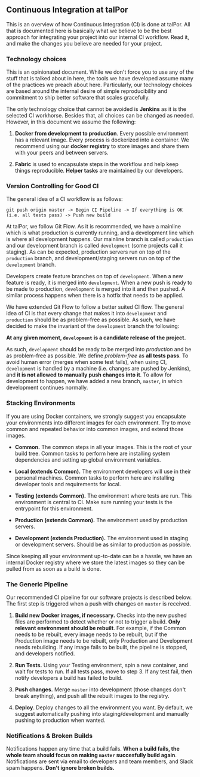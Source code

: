 ## Continuous Integration at talPor

This is an overview of how Continuous Integration (CI) is done at
talPor. All that is documented here is basically what we believe to be
the best approach for integrating your project into our internal CI
workflow. Read it, and make the changes you believe are needed for
your project.

### Technology choices

This is an opinionated document. While we don't force you to use any
of the stuff that is talked about in here, the tools we have developed
assume many of the practices we preach about here. Particularly, our
technology choices are based around the internal desire of simple
reproducibility and commitment to ship better software that scales
gracefully.

The only technology choice that cannot be avoided is **Jenkins** as it
is the selected CI workhorse. Besides that, all choices can be changed
as needed. However, in this document we assume the following:

1. **Docker from development to production**. Every possible
   environment has a relevant image. Every process is dockerized into
   a container. We recommend using our **docker registry** to store
   images and share them with your peers and between servers.

2. **Fabric** is used to encapsulate steps in the workflow and help
   keep things reproducible. **Helper tasks** are maintained by our
   developers.


### Version Controlling for Good CI

The general idea of a CI workflow is as follows:


`git push origin master -> Begin CI Pipeline -> If everything is OK
(i.e. all tests pass) -> Push new build`

At talPor, we follow Git Flow. As it is recommended, we have a
mainline which is what production is currently running, and a
development line which is where all development happens. Our mainline
branch is called `production` and our development branch is called
`development` (some projects call it staging). As can be expected,
production servers run on top of the `production` branch, and
development/staging servers run on top of the `development` branch.

Developers create feature branches on top of `development`. When a new
feature is ready, it is merged into `development`.  When a new push is
ready to be made to production, `development` is merged into it and
then pushed. A similar process happens when there is a hotfix that
needs to be applied.

We have extended Git Flow to follow a better suited CI flow. The
general idea of CI is that every change that makes it into
`development` and `production` should be as problem-free as
possible. As such, we have decided to make the invariant of the
`development` branch the following:

**At any given moment, `development` is a candidate release of the
  project.**

As such, `development` should be ready to be merged into *production*
and be as problem-free as possible. We define *problem-free* as **all
tests pass**. To avoid human error (merges when some test fails), when
using CI, `development` is handled by a machine (i.e. changes are
pushed by Jenkins), and **it is not allowed to manually push changes
into it**. To allow for development to happen, we have added a new
branch, `master`, in which development continues normally.

### Stacking Environments

If you are using Docker containers, we strongly suggest you
encapsulate your environments into different images for each
environment. Try to move common and repeated behavior into common
images, and extend those images.

- **Common.** The common steps in all your images. This is the root of
  your build tree. Common tasks to perform here are installing system
  dependencies and setting up global environment variables.

- **Local (extends Common).** The environment developers will use in
  their personal machines. Common tasks to perform here are installing
  developer tools and requirements for local.

- **Testing (extends Common).** The environment where tests are
  run. This environment is central to CI. Make sure running your tests
  is the entrypoint for this environment.

- **Production (extends Common).** The environment used by production
  servers.

- **Development (extends Production).** The environment used in
  staging or development servers. Should be as similar to production
  as possible.

Since keeping all your environment up-to-date can be a hassle, we have
an internal Docker registry where we store the latest images so they
can be pulled from as soon as a build is done.

### The Generic Pipeline

Our recommended CI pipeline for our software projects is described
below. The first step is triggered when a push with changes on
`master` is received.

1. **Build new Docker images, if necessary.** Checks into the new
   pushed files are performed to detect whether or not to trigger a
   build. **Only relevant environment should be rebuilt**. For
   example, if the Common needs to be rebuilt, every image needs to be
   rebuilt, but if the Production image needs to be rebuilt, only
   Production and Development needs rebuilding. If any image fails to
   be built, the pipeline is stopped, and developers notified.

2. **Run Tests.** Using your Testing environment, spin a new
   container, and wait for tests to run. If all tests pass, move to
   step 3. If any test fail, then notify developers a build has failed
   to build.

3. **Push changes.** Merge `master` into development (those changes
   don't break anything), and push all the rebuilt images to the
   registry.

4. **Deploy**. Deploy changes to all the environment you want. By
   default, we suggest automatically pushing into staging/development
   and manually pushing to production when wanted.

### Notifications & Broken Builds

Notifications happen any time that a build fails. **When a build
fails, the whole team should focus on making `master` succesfully
build again**. Notifications are sent via email to developers and team
members, and Slack spam happens. **Don't ignore broken builds.**

